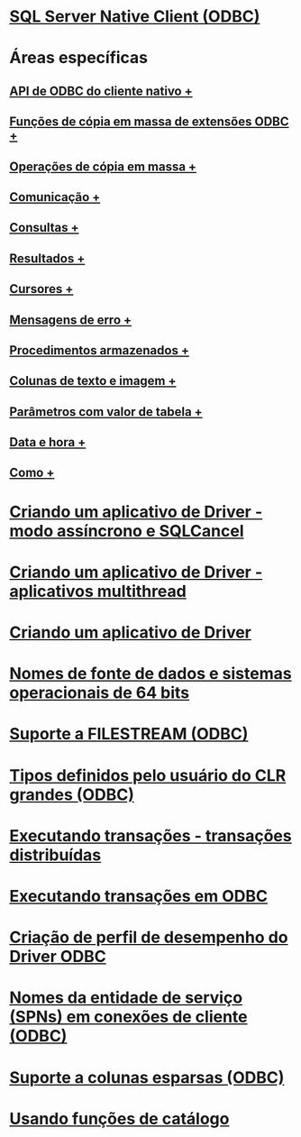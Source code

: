 # [SQL Server Native Client (ODBC)](sql-server-native-client-odbc.md)

# Áreas específicas
## [API de ODBC do cliente nativo +](../../../relational-databases/native-client-odbc-api/odbc-api-implementation-details.md)
## [Funções de cópia em massa de extensões ODBC +](../../../relational-databases/native-client-odbc-extensions-bulk-copy-functions/sql-server-driver-extensions-bulk-copy-functions.md)
## [Operações de cópia em massa +](../../../relational-databases/native-client-odbc-bulk-copy-operations/performing-bulk-copy-operations-odbc.md)
## [Comunicação +](../../../relational-databases/native-client-odbc-communication/communicating-with-sql-server-odbc.md)
## [Consultas +](../../../relational-databases/native-client-odbc-queries/executing-queries-odbc.md)
## [Resultados +](../../../relational-databases/native-client-odbc-results/processing-results-odbc.md)
## [Cursores +](../../../relational-databases/native-client-odbc-cursors/using-cursors-odbc.md)
## [Mensagens de erro +](../../../relational-databases/native-client-odbc-error-messages/handling-errors-and-messages.md)
## [Procedimentos armazenados +](../../../relational-databases/native-client-odbc-stored-procedures/running-stored-procedures.md)
## [Colunas de texto e imagem +](../../../relational-databases/native-client-odbc-text-image-columns/managing-text-and-image-columns.md)
## [Parâmetros com valor de tabela +](../../../relational-databases/native-client-odbc-table-valued-parameters/table-valued-parameters-odbc.md)
## [Data e hora +](../../../relational-databases/native-client-odbc-date-time/date-and-time-improvements-odbc.md)
## [Como +](../../../relational-databases/native-client-odbc-how-to/odbc-how-to-topics.md)

# [Criando um aplicativo de Driver - modo assíncrono e SQLCancel](creating-a-driver-application-asynchronous-mode-and-sqlcancel.md)
# [Criando um aplicativo de Driver - aplicativos multithread](creating-a-driver-application-multithreaded-applications.md)
# [Criando um aplicativo de Driver](creating-a-driver-application.md)
# [Nomes de fonte de dados e sistemas operacionais de 64 bits](data-source-names-and-64-bit-operating-systems.md)
# [Suporte a FILESTREAM (ODBC)](filestream-support-odbc.md)
# [Tipos definidos pelo usuário do CLR grandes (ODBC)](large-clr-user-defined-types-odbc.md)
# [Executando transações - transações distribuídas](performing-transactions-distributed-transactions.md)
# [Executando transações em ODBC](performing-transactions-in-odbc.md)
# [Criação de perfil de desempenho do Driver ODBC](profiling-odbc-driver-performance.md)
# [Nomes da entidade de serviço (SPNs) em conexões de cliente (ODBC)](service-principal-names-spns-in-client-connections-odbc.md)
# [Suporte a colunas esparsas (ODBC)](sparse-columns-support-odbc.md)
# [Usando funções de catálogo](using-catalog-functions.md)
